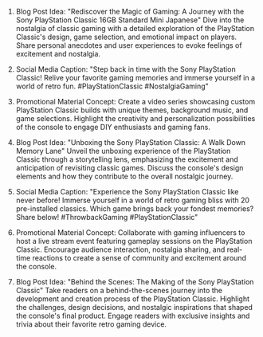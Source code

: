 1. Blog Post Idea: "Rediscover the Magic of Gaming: A Journey with the Sony PlayStation Classic 16GB Standard Mini Japanese"
   Dive into the nostalgia of classic gaming with a detailed exploration of the PlayStation Classic's design, game selection, and emotional impact on players. Share personal anecdotes and user experiences to evoke feelings of excitement and nostalgia.

2. Social Media Caption: "Step back in time with the Sony PlayStation Classic! Relive your favorite gaming memories and immerse yourself in a world of retro fun. #PlayStationClassic #NostalgiaGaming"

3. Promotional Material Concept: Create a video series showcasing custom PlayStation Classic builds with unique themes, background music, and game selections. Highlight the creativity and personalization possibilities of the console to engage DIY enthusiasts and gaming fans.

4. Blog Post Idea: "Unboxing the Sony PlayStation Classic: A Walk Down Memory Lane"
   Unveil the unboxing experience of the PlayStation Classic through a storytelling lens, emphasizing the excitement and anticipation of revisiting classic games. Discuss the console's design elements and how they contribute to the overall nostalgic journey.

5. Social Media Caption: "Experience the Sony PlayStation Classic like never before! Immerse yourself in a world of retro gaming bliss with 20 pre-installed classics. Which game brings back your fondest memories? Share below! #ThrowbackGaming #PlayStationClassic"

6. Promotional Material Concept: Collaborate with gaming influencers to host a live stream event featuring gameplay sessions on the PlayStation Classic. Encourage audience interaction, nostalgia sharing, and real-time reactions to create a sense of community and excitement around the console.

7. Blog Post Idea: "Behind the Scenes: The Making of the Sony PlayStation Classic"
   Take readers on a behind-the-scenes journey into the development and creation process of the PlayStation Classic. Highlight the challenges, design decisions, and nostalgic inspirations that shaped the console's final product. Engage readers with exclusive insights and trivia about their favorite retro gaming device.